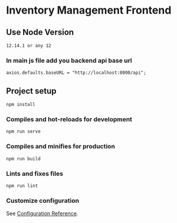 # Inventory Management Frontend
## Use Node Version
```
12.14.1 or any 12
```

### In main js file add you backend api base url
```
axios.defaults.baseURL = "http://localhost:8000/api";
```

## Project setup
```
npm install
```

### Compiles and hot-reloads for development
```
npm run serve
```

### Compiles and minifies for production
```
npm run build
```

### Lints and fixes files
```
npm run lint
```

### Customize configuration
See [Configuration Reference](https://cli.vuejs.org/config/).
